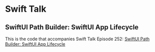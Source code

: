 # Swift Talk
## SwiftUI Path Builder: SwiftUI App Lifecycle

This is the code that accompanies Swift Talk Episode 252: [SwiftUI Path Builder: SwiftUI App Lifecycle](https://talk.objc.io/episodes/S01E252-swiftui-app-lifecycle)
